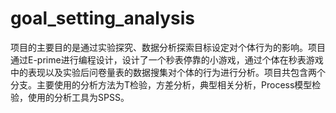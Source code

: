 # goal_setting_analysis
项目的主要目的是通过实验探究、数据分析探索目标设定对个体行为的影响。项目通过E-prime进行编程设计，设计了一个秒表停靠的小游戏，通过个体在秒表游戏中的表现以及实验后问卷量表的数据搜集对个体的行为进行分析。项目共包含两个分支。主要使用的分析方法为T检验，方差分析，典型相关分析，Process模型检验，使用的分析工具为SPSS。
